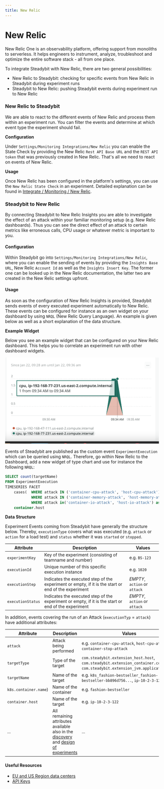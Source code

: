 ```yaml
---
title: New Relic
---
```


# New Relic

New Relic One is an observability platform, offering support from monoliths to serverless. It helps engineers to instrument, analyze, troubleshoot and optimize the entire software stack - all from one place.

To integrate Steadybit with New Relic, there are two general possibilities:

* New Relic to Steadybit: checking for specific events from New Relic in Steadybit during experiment runs
* Steadybit to New Relic: pushing Steadybit events during experiment run to New Relic

### New Relic to Steadybit

We are able to react to the different events of New Relic and process them within an experiment run. You can filter the events and determine at which event type the experiment should fail.

**Configuration**

Under `Settings/Monitoring Integrations/New Relic` you can enable the State Check by providing the New Relic `Rest API Base URL` and the `REST API token` that was previously created in New Relic. That's all we need to react on events of New Relic.

**Usage**

Once New Relic has been configured in the platform's settings, you can use the `New Relic State Check` in an experiment. Detailed explanation can be found in [Integrate / Monitoring / New Relic](../../integrate-with-steadybit/monitoring/newrelic.md).

### Steadybit to New Relic

By connecting Steadybit to New Relic Insights you are able to investigate the effect of an attack within your familiar monitoring setup (e.g. New Relic dashboards). Thus you can see the direct effect of an attack to certain metrics like erroneous calls, CPU usage or whatever metric is important to you.

#### Configuration

Within Steadybit go into `Settings/Monitoring Integrations/New Relic`, where you can enable the sending of events by providing the `Insights Base URL`, New Relic `Account Id` as well as the `Insights Insert Key`. The former one can be looked up in the New Relic documentation, the latter two are created in the New Relic settings upfront.

#### Usage

As soon as the configuration of New Relic Insights is provided, Steadybit sends events of every executed experiment automatically to New Relic. These events can be configured for instance as an own widget on your dashboard by using `NRQL` (New Relic Query Language). An example is given below as well as a short explanation of the data structure.

**Example Widget**

Below you see an example widget that can be configured on your New Relic dashboard. This helps you to correlate an experiment run with other dashboard widgets.

![New Relic Insights Example](new-relic-insights.png)

Events of Steadybit are published as the custom event `ExperimentExecution` which can be queried using `NRQL`. Therefore, go within New Relic to the Dashboard, add a new widget of type chart and use for instance the following `NRQL`:

```sql
SELECT count(targetName)
FROM ExperimentExecution
TIMESERIES FACET
    cases(  WHERE attack IN ('container-cpu-attack', 'host-cpu-attack') AS 'cpu',
            WHERE attack IN ('container-memory-attack', 'host-memory-attack') as 'memory',
            WHERE attack in('container-io-attack', 'host-io-attack') as 'IO'),
    container.host
```

**Data Structure**

Experiment Events coming from Steadybit have generally the structure below. Thereby, `executionType` covers what was executed (e.g. `attack` or `action` for a load test) and `status` whether it was `started` or `stopped`.

| Attribute         | Description                                                                                         | Values                        |
| ----------------- | --------------------------------------------------------------------------------------------------- | ----------------------------- |
| `experimentKey`   | Key of the experiment (consisting of teamname and number)                                           | e.g. `BS-123`                 |
| `executionId`     | Unique number of this specific execution instance                                                   | e.g. `1020`                   |
| `executionStep`   | Indicates the executed step of the experiment or empty, if it is the start or end of the experiment | _EMPTY_, `action` or `attack` |
| `executionStatus` | Indicates the executed step of the experiment or empty, if it is the start or end of the experiment | _EMPTY_, `action` or `attack` |

In addition, events covering the run of an Attack (`executionTyp` = `attack`) have additional attributes:

| Attribute             | Description                                                                                                                                                                | Values                                                                                                                        |
|-----------------------|----------------------------------------------------------------------------------------------------------------------------------------------------------------------------|-------------------------------------------------------------------------------------------------------------------------------|
| `attack`              | Attack being performed                                                                                                                                                     | e.g. `container-cpu-attack`, `host-cpu-attack`, `container-stop-attack`                                                       |
| `targetType`          | Type of the target                                                                                                                                                         | `com.steadybit.extension_host.host`, `com.steadybit.extension_container.container`, `com.steadybit.extension_jvm.application` |
| `targetName`          | Name of the target                                                                                                                                                         | e.g. `k8s_fashion-bestseller_fashion-bestseller-bb896d756...`, `ip-10-2-3-122`                                                |
| `k8s.container.name`) | Name of the container                                                                                                                                                      | e.g. `fashion-bestseller`                                                                                                     |
| `container.host`      | Name of the target                                                                                                                                                         | e.g. `ip-10-2-3-122`                                                                                                          |
| ...                   | All remaining attributes available also in the [discovery](../../use-steadybit/discovery/README.md) and [design of experiments](../../use-steadybit/experiments/README.md) | ...                                                                                                                           |


#### Useful Resources

* [EU and US Region data centers](https://docs.newrelic.com/docs/using-new-relic/welcome-new-relic/get-started/our-eu-us-region-data-centers)
* [API Keys](https://docs.newrelic.com/docs/apis/get-started/intro-apis/types-new-relic-api-keys)
